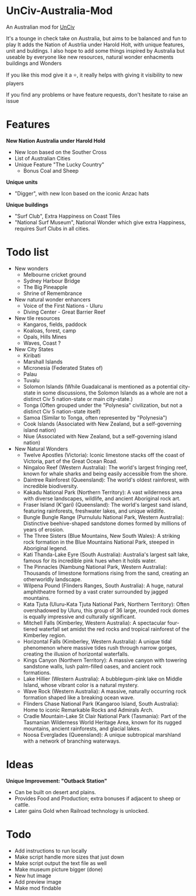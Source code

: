 # UnCiv-Australia-Mod
An Australian mod for [UnCiv](https://github.com/yairm210/Unciv)

It's a tounge in check take on Australia, but aims to be balanced and fun to play
It adds the Nation of Austrlia under Harold Holt, with unique features, unit and buldings. 
I also hope to add some things inspired by Australia but useable by everyone like new resources, natural wonder enhacments buildings and Wonders

If you like this mod give it a ⭐, it really helps with giving it visibility to new players

If you find any problems or have feature requests, don't hesitate to raise an issue

# Features

**New Nation Australia under Harold Hold** 
  - New Icon based on the Souther Cross
  - List of Australian Cities
  - Unique Feature "The Lucky Country"
    - Bonus Coal and Sheep

**Unique units**
  - "Digger", with new Icon based on the iconic Anzac hats

**Unique buildings**
  - "Surf Club", Extra Happiness on Coast Tiles
  - "National Surf Museum", National Wonder which give extra Happiness, requires Surf Clubs in all cities.

# Todo list

- New wonders
  - Melbourne cricket ground
  - Sydney Harbour Bridge
  - The Big Pineapple
  - Shrine of Remembrance
- New natural wonder enhancers
  - Voice of the First Nations - Uluru
  - Diving Center - Great Barrier Reef
- New tile resources
  - Kangaros, fields, paddock
  - Koaloas, forest, camp
  - Opals, Hills Mines
  - Waves, Coast ?
- New City States
  - Kiribati
  - Marshall Islands
  - Micronesia (Federated States of)
  - Palau
  - Tuvalu
  - Solomon Islands (While Guadalcanal is mentioned as a potential city-state in some discussions, the Solomon Islands as a whole are not a distinct Civ 5 nation-state or main city-state.)
  - Tonga (Often grouped under the "Polynesia" civilization, but not a distinct Civ 5 nation-state itself)
  - Samoa (Similar to Tonga, often represented by "Polynesia")
  - Cook Islands (Associated with New Zealand, but a self-governing island nation)
  - Niue (Associated with New Zealand, but a self-governing island nation)
- New Natural Wonders
  - Twelve Apostles (Victoria): Iconic limestone stacks off the coast of Victoria, part of the Great Ocean Road.
  - Ningaloo Reef (Western Australia): The world's largest fringing reef, known for whale sharks and being easily accessible from the shore.
  - Daintree Rainforest (Queensland): The world's oldest rainforest, with incredible biodiversity.
  - Kakadu National Park (Northern Territory): A vast wilderness area with diverse landscapes, wildlife, and ancient Aboriginal rock art.
  - Fraser Island (K'gari) (Queensland): The world's largest sand island, featuring rainforests, freshwater lakes, and unique wildlife.
  - Bungle Bungle Range (Purnululu National Park, Western Australia): Distinctive beehive-shaped sandstone domes formed by millions of years of erosion.
  - The Three Sisters (Blue Mountains, New South Wales): A striking rock formation in the Blue Mountains National Park, steeped in Aboriginal legend.
  - Kati Thanda-Lake Eyre (South Australia): Australia's largest salt lake, famous for its incredible pink hues when it holds water.
  - The Pinnacles (Nambung National Park, Western Australia): Thousands of limestone formations rising from the sand, creating an otherworldly landscape.
  - Wilpena Pound (Flinders Ranges, South Australia): A huge, natural amphitheatre formed by a vast crater surrounded by jagged mountains.
  - Kata Tjuta (Uluru-Kata Tjuta National Park, Northern Territory): Often overshadowed by Uluru, this group of 36 large, rounded rock domes is equally impressive and culturally significant.
  - Mitchell Falls (Kimberley, Western Australia): A spectacular four-tiered waterfall set amidst the red rocks and tropical rainforest of the Kimberley region.
  - Horizontal Falls (Kimberley, Western Australia): A unique tidal phenomenon where massive tides rush through narrow gorges, creating the illusion of horizontal waterfalls.
  - Kings Canyon (Northern Territory): A massive canyon with towering sandstone walls, lush palm-filled oases, and ancient rock formations.
  - Lake Hillier (Western Australia): A bubblegum-pink lake on Middle Island, whose vibrant color is a natural mystery.
  - Wave Rock (Western Australia): A massive, naturally occurring rock formation shaped like a breaking ocean wave.
  - Flinders Chase National Park (Kangaroo Island, South Australia): Home to iconic Remarkable Rocks and Admirals Arch.
  - Cradle Mountain-Lake St Clair National Park (Tasmania): Part of the Tasmanian Wilderness World Heritage Area, known for its rugged mountains, ancient rainforests, and glacial lakes.
  - Noosa Everglades (Queensland): A unique subtropical marshland with a network of branching waterways.

# Ideas

**Unique Improvement: "Outback Station"**  
- Can be built on desert and plains.
- Provides Food and Production; extra bonuses if adjacent to sheep or cattle.
- Later gains Gold when Railroad technology is unlocked.

# Todo

- Add instructions to run locally
- Make script handle more sizes that just down
- Make script output the text file as well
- Make museum picture bigger (done)
- New hut image
- Add preview image
- Make mod findable

